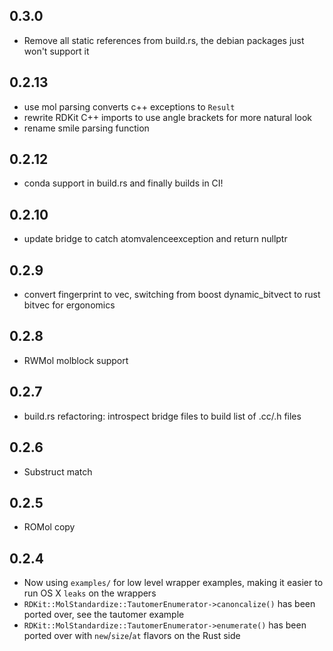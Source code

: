 0.3.0
---

 * Remove all static references from build.rs, the debian packages just won't support it

0.2.13
---

 * use mol parsing converts c++ exceptions to `Result`
 * rewrite RDKit C++ imports to use angle brackets for more natural look
 * rename smile parsing function

0.2.12
---

 * conda support in build.rs and finally builds in CI!

0.2.10
---

 * update bridge to catch atomvalenceexception and return nullptr

0.2.9
---

 * convert fingerprint to vec, switching from boost dynamic_bitvect to rust bitvec for ergonomics

0.2.8
---

 * RWMol molblock support

0.2.7
---

 * build.rs refactoring: introspect bridge files to build list of .cc/.h files

0.2.6
---

 * Substruct match

0.2.5
---

 * ROMol copy

0.2.4
---

 * Now using `examples/` for low level wrapper examples, making it easier to run OS X `leaks` on the wrappers
 * `RDKit::MolStandardize::TautomerEnumerator->canoncalize()` has been ported over, see the tautomer example
 * `RDKit::MolStandardize::TautomerEnumerator->enumerate()` has been ported over with `new`/`size`/`at` flavors on the Rust side